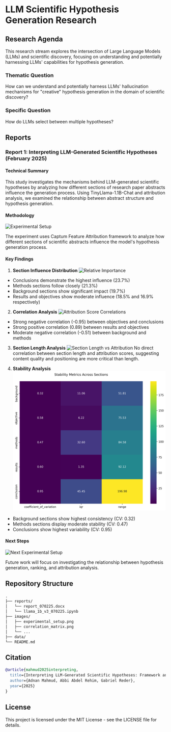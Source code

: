 # LLM Scientific Hypothesis Generation Research

## Research Agenda

This research stream explores the intersection of Large Language Models (LLMs) and scientific discovery, focusing on understanding and potentially harnessing LLMs' capabilities for hypothesis generation.

### Thematic Question
How can we understand and potentially harness LLMs' hallucination mechanisms for "creative" hypothesis generation in the domain of scientific discovery?

### Specific Question
How do LLMs select between multiple hypotheses?

## Reports

### Report 1: Interpreting LLM-Generated Scientific Hypotheses (February 2025)

#### Technical Summary

This study investigates the mechanisms behind LLM-generated scientific hypotheses by analyzing how different sections of research paper abstracts influence the generation process. Using TinyLlama-1.1B-Chat and attribution analysis, we examined the relationship between abstract structure and hypothesis generation.

#### Methodology
![Experimental Setup](images/experimental_setup.png)

The experiment uses Captum Feature Attribution framework to analyze how different sections of scientific abstracts influence the model's hypothesis generation process.

#### Key Findings

1. **Section Influence Distribution**
![Relative Importance](images/relative_importance.png)
- Conclusions demonstrate the highest influence (23.7%)
- Methods sections follow closely (21.3%)
- Background sections show significant impact (19.7%)
- Results and objectives show moderate influence (18.5% and 16.9% respectively)

2. **Correlation Analysis**
![Attribution Score Correlations](images/correlation_matrix.png)
- Strong negative correlation (-0.95) between objectives and conclusions
- Strong positive correlation (0.89) between results and objectives
- Moderate negative correlation (-0.51) between background and methods

3. **Section Length Analysis**
![Section Length vs Attribution](images/section_length_attribution.png)
No direct correlation between section length and attribution scores, suggesting content quality and positioning are more critical than length.

4. **Stability Analysis**
![Stability Metrics](images/stability_metrics.png)
- Background sections show highest consistency (CV: 0.32)
- Methods sections display moderate stability (CV: 0.47)
- Conclusions show highest variability (CV: 0.95)

#### Next Steps
![Next Experimental Setup](images/next_setup.png)

Future work will focus on investigating the relationship between hypothesis generation, ranking, and attribution analysis.

## Repository Structure

```
.
├── reports/
│   └── report_070225.docx
│   └── llama_1b_v3_070225.ipynb
├── images/
│   ├── experimental_setup.png
│   ├── correlation_matrix.png
│   └── ...
├── data/
└── README.md
```

## Citation

```bibtex
@article{mahmud2025interpreting,
  title={Interpreting LLM-Generated Scientific Hypotheses: Framework and Initial Findings},
  author={Adnan Mahmud, Abbi Abdel Rehim, Gabriel Reder},
  year={2025}
}

```

## License

This project is licensed under the MIT License - see the LICENSE file for details.

